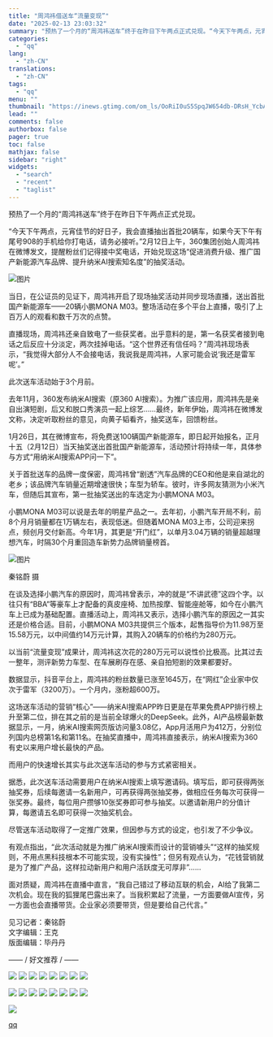 ```yaml
---
title: "周鸿祎借送车“流量变现”"
date: "2025-02-13 23:03:32"
summary: "预热了一个月的“周鸿祎送车”终于在昨日下午两点正式兑现。“今天下午两点，元宵佳节的好日子，我会直播抽..."
categories:
  - "qq"
lang:
  - "zh-CN"
translations:
  - "zh-CN"
tags:
  - "qq"
menu: ""
thumbnail: "https://inews.gtimg.com/om_ls/OoRiI0uS5SpqJW654db-DRsH_YcbA_f2bxDyPf2pCHik4AA_640360/0"
lead: ""
comments: false
authorbox: false
pager: true
toc: false
mathjax: false
sidebar: "right"
widgets:
  - "search"
  - "recent"
  - "taglist"
---
```


预热了一个月的“周鸿祎送车”终于在昨日下午两点正式兑现。

“今天下午两点，元宵佳节的好日子，我会直播抽出首批20辆车，如果今天下午有尾号908的手机给你打电话，请务必接听。”2月12日上午，360集团创始人周鸿祎在微博发文，提醒粉丝们记得接中奖电话，开始兑现这场“促进消费升级、推广国产新能源汽车品牌、提升纳米AI搜索知名度”的抽奖活动。

![图片](https://inews.gtimg.com/om_bt/O05drAAkcRd2Yg9XJMj3luNTH6bsWnmwoP9Rnmnjomf5UAA/641)

当日，在公证员的见证下，周鸿祎开启了现场抽奖活动并同步现场直播，送出首批国产新能源车——20辆小鹏MONA M03。整场活动在多个平台上直播，吸引了上百万人的观看和数千万次的点赞。

直播现场，周鸿祎还亲自致电了一些获奖者。出乎意料的是，第一名获奖者接到电话之后反应十分淡定，两次挂掉电话。“这个世界还有信任吗？”周鸿祎现场表示，“我觉得大部分人不会接电话，我说我是周鸿祎，人家可能会说‘我还是雷军呢’。”

此次送车活动始于3个月前。

去年11月，360发布纳米AI搜索（原360 AI搜索）。为推广该应用，周鸿祎先是亲自出演短剧，后又和脱口秀演员一起上综艺……最终，新年伊始，周鸿祎在微博发文称，决定听取粉丝的意见，向黄子韬看齐，抽奖送车，回馈粉丝。

1月26日，其在微博宣布，将免费送100辆国产新能源车，即日起开始报名，正月十五（2月12日）当天抽奖送出首批国产新能源车，活动预计将持续一年，具体参与方式“用纳米AI搜索APP问一下”。

关于首批送车的品牌一度保密，周鸿祎曾“剧透”汽车品牌的CEO和他是来自湖北的老乡；该品牌汽车销量近期增速很快；车型为轿车。彼时，许多网友猜测为小米汽车，但随后其宣布，第一批抽奖送出的车选定为小鹏MONA M03。

小鹏MONA M03可以说是去年的明星产品之一。去年初，小鹏汽车开局不利，前8个月月销量都在1万辆左右，表现低迷。但随着MONA M03上市，公司迎来拐点，频创月交付新高。今年1月，其更是“开门红”，以单月3.04万辆的销量超越理想汽车，时隔30个月重回造车新势力品牌销量榜首。

![图片](https://inews.gtimg.com/om_bt/OLVD8xxLXDsptq8U20sF9evse-A51wnU6uKc5fK6rX7wQAA/641)

秦铭蔚 摄

在谈及选择小鹏汽车的原因时，周鸿祎曾表示，冲的就是“不讲武德”这四个字。以往只有“BBA”等豪车上才配备的真皮座椅、加热按摩、智能座舱等，如今在小鹏汽车上已成为基础配置。直播活动上，周鸿祎又表示，选择小鹏汽车的原因之一其实还是价格合适。目前，小鹏MONA M03共提供三个版本，起售指导价为11.98万至15.58万元，以中间值约14万元计算，其购入20辆车的价格约为280万元。

以当前“流量变现”成果计，周鸿祎这次花的280万元可以说性价比极高。比其过去一整年，测评新势力车型、在车展刷存在感、亲自拍短剧的效果都要好。

数据显示，抖音平台上，周鸿祎的粉丝数量已涨至1645万，在“网红”企业家中仅次于雷军（3200万）。一个月内，涨粉超600万。

这场送车活动的营销“核心”——纳米AI搜索APP昨日更是在苹果免费APP排行榜上升至第二位，排在其之前的是当前全球爆火的DeepSeek。此外，AI产品榜最新数据显示，一月，纳米AI搜索网页版访问量3.08亿，App月活用户为412万，分别位列国内总榜第1名和第11名。在抽奖直播中，周鸿祎直接表示，纳米AI搜索为360有史以来用户增长最快的产品。

而用户的快速增长其实与此次送车活动的参与方式紧密相关。

据悉，此次送车活动需要用户在纳米AI搜索上填写邀请码。填写后，即可获得两张抽奖券，后续每邀请一名新用户，可再获得两张抽奖券，做相应任务每次可获得一张奖券。最终，每位用户攒够10张奖券即可参与抽奖。以邀请新用户的分值计算，每邀请五名即可获得一次抽奖机会。

尽管送车活动取得了一定推广效果，但因参与方式的设定，也引发了不少争议。

有观点指出，“此次活动就是为推广纳米AI搜索而设计的营销噱头”“这样的抽奖规则，不用点黑科技根本不可能实现，没有实操性”；但另有观点认为，“花钱营销就是为了推广产品，这样拉动新用户和用户活跃度无可厚非”……

面对质疑，周鸿祎在直播中直言，“我自己错过了移动互联的机会，AI给了我第二次机会。现在我的狐狸尾巴露出来了。当我积累起了流量，一方面要做AI宣传，另一方面也会直播带货。企业家必须要带货，但是要给自己代言。”

  


见习记者：秦铭蔚  
文字编辑：王克  
版面编辑：毕丹丹

—— / 好文推荐 / ——

![](https://inews.gtimg.com/om_bt/GtD_gG2khtzsBs5lIbqt3BEh9eG1tYgevNDJi_aGpsxh0AA/0) ![](https://inews.gtimg.com/om_bt/GN0Q7uV1sJP6lqbmY8WSOiosCWGNaiAc4zsPJCGLjI3kgAA/0) ![](https://inews.gtimg.com/om_bt/G6aDqos5wu-8oC1PPHpBJZyfItVnCnEU9fpXZlm6hvsTUAA/0) ![](https://inews.gtimg.com/om_bt/GLqV3nEoUD8Tm2GZ8VjmCToINNdAiNwFKgij6_57fvpToAA/0) ![](https://inews.gtimg.com/om_bt/GbQRZBq1hlUwWOb50X-rw0CVuhfcG1HyvreB5kDylx-G4AA/0) ![](https://inews.gtimg.com/om_bt/Getaj6d621A4hIjWON-ATSTn8QildHbahrdLhARUp3L3wAA/0) ![](https://inews.gtimg.com/om_bt/GFSXufErGPCZ5jAvh8nacX3oMvWiUyQAwVGXL5FPdpiRoAA/0) ![](https://inews.gtimg.com/om_bt/GfgWVAfGQbC_lh8_Id45B43eHVn1QR2J4FHNTskWeA2CwAA/0)

![](https://inews.gtimg.com/om_bt/GmRXHG66WMwYQccouLYkvJMntbFvvjHxhzHcwlt_3y3oYAA/0) ![](https://inews.gtimg.com/om_bt/GXEa4oyhv4_cacuRSgo5yrXcTh1_AP072qDW9ikxUXg70AA/0) ![](https://inews.gtimg.com/om_bt/GStW44LrLN5Sg5MQ5SzUW2CRAHNBeFd4XlSNinj5iWNogAA/0) ![](https://inews.gtimg.com/om_bt/GOk4DSX84oKwD2AhSDlOO534gyt5idXz1jVOI7wDvDGOgAA/0) ![](https://inews.gtimg.com/om_bt/G1YWhW63SajQ56oG4FnmR_wF3CaUCqir2R6E8sjyYAENoAA/0) ![](https://inews.gtimg.com/om_bt/GVNH5FpDCYM9R9qORtN3LTblAjcvbcnk-WKC8hzjFj8AcAA/0) ![](https://inews.gtimg.com/om_bt/Ga-LQGSLAt_E6m3cP0OT8HrGdG3n02aR_i7syEe6fmf6UAA/0) ![](https://inews.gtimg.com/om_bt/GL2tDPWgTj2qAMB9hPGbqEzQDKPWZzPiw_GcjGjUSUOWIAA/0)

![](https://inews.gtimg.com/om_bt/OsBpjmOgmHNvIsl0SeWWnRTvTlXlGohk1N0H1A-sqDYYQAA/641)

[qq](https://new.qq.com/rain/a/20250213A095II00)
